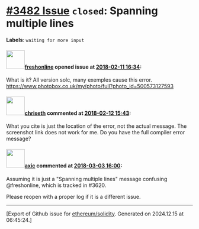 # [\#3482 Issue](https://github.com/ethereum/solidity/issues/3482) `closed`: Spanning multiple lines
**Labels**: `waiting for more input`


#### <img src="https://avatars.githubusercontent.com/u/24205525?v=4" width="50">[freshonline](https://github.com/freshonline) opened issue at [2018-02-11 16:34](https://github.com/ethereum/solidity/issues/3482):

What is it?
All version solc, many exemples cause this error.
https://www.photobox.co.uk/my/photo/full?photo_id=500573127593

#### <img src="https://avatars.githubusercontent.com/u/9073706?v=4" width="50">[chriseth](https://github.com/chriseth) commented at [2018-02-12 15:43](https://github.com/ethereum/solidity/issues/3482#issuecomment-364961912):

What you cite is just the location of the error, not the actual message. The screenshot link does not work for me. Do you have the full compiler error message?

#### <img src="https://avatars.githubusercontent.com/u/20340?v=4" width="50">[axic](https://github.com/axic) commented at [2018-03-03 16:00](https://github.com/ethereum/solidity/issues/3482#issuecomment-370158190):

Assuming it is just a "Spanning multiple lines" message confusing @freshonline, which is tracked in #3620.

Please reopen with a proper log if it is a different issue.


-------------------------------------------------------------------------------



[Export of Github issue for [ethereum/solidity](https://github.com/ethereum/solidity). Generated on 2024.12.15 at 06:45:24.]
